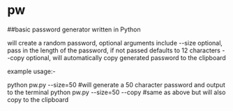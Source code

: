 # pw
##basic password generator written in Python

will create a random password, optional arguments include
--size optional, pass in the length of the password, if not passed defaults to 12 characters
--copy optional, will automatically copy generated password to the clipboard

example usage:-

python pw.py --size=50 #will generate a 50 character password and output to the terminal
python pw.py --size=50 --copy #same as above but will also copy to the clipboard 

